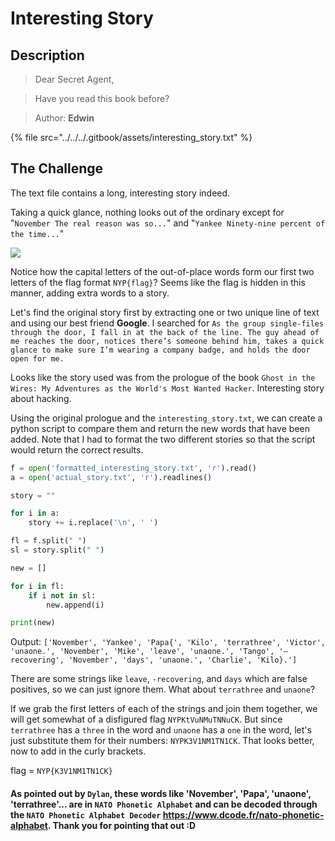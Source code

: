 # Interesting Story

## Description

> Dear Secret Agent,

> Have you read this book before?

> Author: **Edwin**

{% file src="../../../.gitbook/assets/interesting_story.txt" %}

## The Challenge

The text file contains a long, interesting story indeed.

Taking a quick glance, nothing looks out of the ordinary except for "`November The real reason was so...`" and "`Yankee Ninety-nine percent of the time...`"

![](https://user-images.githubusercontent.com/83258849/147766869-a02d9e29-8efa-49ca-aaf4-6006fff182dc.png)

Notice how the capital letters of the out-of-place words form our first two letters of the flag format `NYP{flag}`? Seems like the flag is hidden in this manner, adding extra words to a story.

Let's find the original story first by extracting one or two unique line of text and using our best friend **Google**. I searched for `As the group single-files through the door, I fall in at the back of the line. The guy ahead of me reaches the door, notices there’s someone behind him, takes a quick glance to make sure I’m wearing a company badge, and holds the door open for me.`

Looks like the story used was from the prologue of the book `Ghost in the Wires: My Adventures as the World's Most Wanted Hacker`. Interesting story about hacking.

Using the original prologue and the `interesting_story.txt`, we can create a python script to compare them and return the new words that have been added. Note that I had to format the two different stories so that the script would return the correct results.

```python
f = open('formatted_interesting_story.txt', 'r').read()
a = open('actual_story.txt', 'r').readlines()

story = ""

for i in a:
	story += i.replace('\n', ' ')

fl = f.split(" ")
sl = story.split(" ")

new = []

for i in fl:
	if i not in sl:
		new.append(i)

print(new)
```

Output: `['November', 'Yankee', 'Papa{', 'Kilo', 'terrathree', 'Victor', 'unaone.', 'November', 'Mike', 'leave', 'unaone.', 'Tango', '—recovering', 'November', 'days', 'unaone.', 'Charlie', 'Kilo}.']`

There are some strings like `leave`, `-recovering`, and `days` which are false positives, so we can just ignore them. What about `terrathree` and `unaone`?

If we grab the first letters of each of the strings and join them together, we will get somewhat of a disfigured flag `NYPKtVuNMuTNNuCK`. But since `terrathree` has a `three` in the word and `unaone` has a `one` in the word, let's just substitute them for their numbers: `NYPK3V1NM1TN1CK`. That looks better, now to add in the curly brackets.

flag = `NYP{K3V1NM1TN1CK}`

#### As pointed out by `Dylan`, these words like 'November', 'Papa', 'unaone', 'terrathree'... are in `NATO Phonetic Alphabet` and can be decoded through the `NATO Phonetic Alphabet Decoder` https://www.dcode.fr/nato-phonetic-alphabet. Thank you for pointing that out :D
